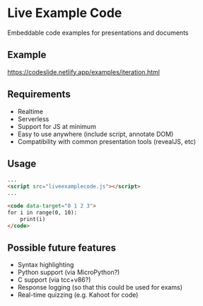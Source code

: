 Live Example Code
=================

Embeddable code examples for presentations and documents

Example
-------

https://codeslide.netlify.app/examples/iteration.html

Requirements
------------

- Realtime
- Serverless
- Support for JS at minimum
- Easy to use anywhere (include script, annotate DOM)
- Compatibility with common presentation tools (revealJS, etc)

Usage
-----

```html
...
<script src="liveexamplecode.js"></script>
...

<code data-target="0 1 2 3">
for i in range(0, 10):
    print(i)
</code>
```

Possible future features
------------------------

- Syntax highlighting
- Python support (via MicroPython?)
- C support (via tcc+v86?)
- Response logging (so that this could be used for exams)
- Real-time quizzing (e.g. Kahoot for code)
